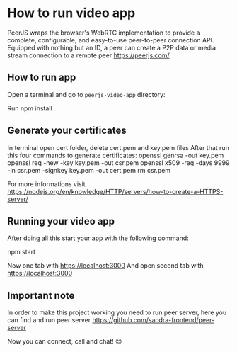 # How to run video app #

PeerJS wraps the browser's WebRTC implementation to provide a complete, configurable, and easy-to-use peer-to-peer connection API. Equipped with nothing but an ID, a peer can create a P2P data or media stream connection to a remote peer <https://peerjs.com/>

## How to run app ##

Open a terminal and go to `peerjs-video-app` directory:

Run npm install

## Generate your certificates ##

In terminal open cert folder, delete cert.pem and key.pem files
After that run this four commands to generate certificates:
openssl genrsa -out key.pem
openssl req -new -key key.pem -out csr.pem
openssl x509 -req -days 9999 -in csr.pem -signkey key.pem -out cert.pem
rm csr.pem

For more informations visit <https://nodejs.org/en/knowledge/HTTP/servers/how-to-create-a-HTTPS-server/>

## Running your video app ##

After doing all this start your app with the following command:

npm start

Now one tab with <https://localhost:3000>
And open second tab with <https://localhost:3000>

## Important note ##

In order to make this project working you need to run peer server,
here you can find and run peer server <https://github.com/sandra-frontend/peer-server>

Now you can connect, call and chat! 😊
